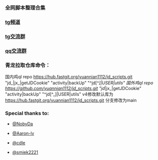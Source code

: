 ### 全网脚本整理合集

### [tg频道](https://t.me/yuannian1111)

### [tg交流群](https://t.me/yuannian1112)

### [qq交流群](https://jq.qq.com/?_wv=1027&k=PoJc3Nia)

### 青龙拉取仓库命令：
国内鸡ql repo  https://hub.fastgit.org/yuannian1112/jd_scripts.git  "jd_|jx_|getJDCookie" "activity|backUp" "^jd[^_]|USER|utils"
国外鸡ql repo  https://github.com/yuannian1112/jd_scripts.git  "jd_|jx_|getJDCookie" "activity|backUp" "^jd[^_]|USER|utils"
v4修改默认库为 https://hub.fastgit.org/yuannian1112/jd_scripts.git 
分支修改为main

### Special thanks to:


* [@NobyDa](https://github.com/NobyDa)

* [@Aaron-lv](https://github.com/Aaron-lv)

* [@cdle](https://github.com/cdle)

* [@smiek2221](https://github.com/smiek2221)
